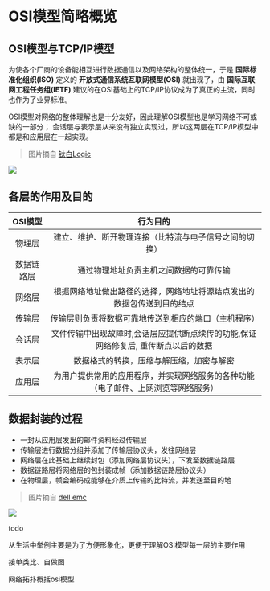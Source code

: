 # OSI模型简略概览


## OSI模型与TCP/IP模型


为使各个厂商的设备能相互进行数据通信以及网络架构的整体统一，于是 **国际标准化组织(ISO)** 定义的 **开放式通信系统互联网模型(OSI)** 就出现了，由 **国际互联网工程任务组(IETF)** 建议的在OSI基础上的TCP/IP协议成为了真正的主流，同时也作为了业界标准。

OSI模型对网络的整体理解也是十分友好，因此理解OSI模型也是学习网络不可或缺的一部分； 会话层与表示层从来没有独立实现过，所以这两层在TCP/IP模型中都是和应用层在一起实现。

> 图片摘自 [钛白Logic](https://www.cnblogs.com/qishui/p/5428938.html)

![](https://i.postimg.cc/tCT1jSpt/2019-08-02-170123.png)


## 各层的作用及目的

|OSI模型|行为目的|
|:-:|:-:|
|物理层|建立、维护、断开物理连接（比特流与电子信号之间的切换）|
|数据链路层|通过物理地址负责主机之间数据的可靠传输|
|网络层|根据网络地址做出路径的选择，网络地址将源结点发出的数据包传送到目的结点|
|传输层|传输层则负责将数据可靠地传送到相应的端口（主机程序）|
|会话层|文件传输中出现故障时,会话层应提供断点续传的功能,保证网络修复后, 重传断点以后的数据|
|表示层|数据格式的转换，压缩与解压缩，加密与解密|
|应用层|为用户提供常用的应用程序，并实现网络服务的各种功能（电子邮件、上网浏览等网络服务）|


## 数据封装的过程

* 一封从应用层发出的邮件资料经过传输层
* 传输层进行数据分组并添加了传输层协议头，发往网络层
* 网络层在此基础上继续封包（添加网络层协议头），下发至数据链路层
* 数据链路层将网络层的包封装成帧（添加数据链路层协议头）
* 在物理层，帧会编码成能够在介质上传输的比特流，并发送至目的地


> 图片摘自 [dell emc](https://community.emc.com)

![](https://i.postimg.cc/9fcS0TGq/image004.jpg)



todo


从生活中举例主要是为了方便形象化，更便于理解OSI模型每一层的主要作用

接单类比、自做图

网络拓扑概括osi模型

<!--
## 前置术语及名词

在一些情况下，不同的术语是非常有用的，因为用于指特定事物的信息或行为的描述，能够了解该某事物包含着一些什么；不幸的是，一些类似的行为在不同的环境中，采用不同的词汇描述，这些术语也能够导致混淆。简而言之，术语是为了业内人士更方便的交流，所以有必要了解术语及名词。
-->

